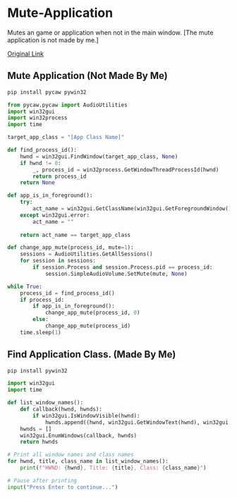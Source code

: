 # Mute-Application
Mutes an game or application when not in the main window. [The mute application is not made by me.]

[Original Link][1]

[1]: https://superuser.com/questions/1438597/how-do-i-make-windows-mute-background-applications



## Mute Application (Not Made By Me)

```bash
pip install pycaw pywin32
```

```python
from pycaw.pycaw import AudioUtilities
import win32gui
import win32process
import time

target_app_class = "[App Class Name]"

def find_process_id():
    hwnd = win32gui.FindWindow(target_app_class, None)
    if hwnd != 0:
        _, process_id = win32process.GetWindowThreadProcessId(hwnd)
        return process_id
    return None

def app_is_in_foreground():
    try:
        act_name = win32gui.GetClassName(win32gui.GetForegroundWindow())
    except win32gui.error:
        act_name = ""
    
    return act_name == target_app_class

def change_app_mute(process_id, mute=1):
    sessions = AudioUtilities.GetAllSessions()
    for session in sessions:
        if session.Process and session.Process.pid == process_id:
            session.SimpleAudioVolume.SetMute(mute, None)

while True:
    process_id = find_process_id()
    if process_id:
        if app_is_in_foreground():
            change_app_mute(process_id, 0)
        else:
            change_app_mute(process_id)
    time.sleep(1)
```


## Find Application Class. (Made By Me)

```bash
pip install pywin32
```

```python
import win32gui
import time

def list_window_names():
    def callback(hwnd, hwnds):
        if win32gui.IsWindowVisible(hwnd):
            hwnds.append((hwnd, win32gui.GetWindowText(hwnd), win32gui.GetClassName(hwnd)))
    hwnds = []
    win32gui.EnumWindows(callback, hwnds)
    return hwnds

# Print all window names and class names
for hwnd, title, class_name in list_window_names():
    print(f"HWND: {hwnd}, Title: {title}, Class: {class_name}")

# Pause after printing
input("Press Enter to continue...")
```
